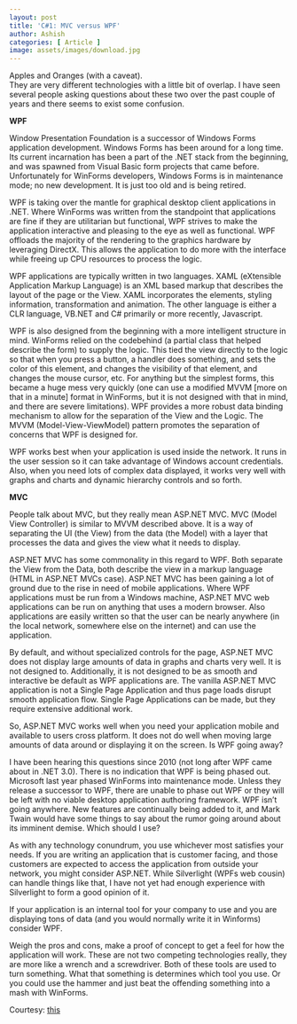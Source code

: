 ```yaml
---
layout: post
title: 'C#1: MVC versus WPF'
author: Ashish
categories: [ Article ]
image: assets/images/download.jpg
---
```

 
Apples and Oranges (with a caveat). <br/>They are very different technologies with a little bit of overlap. I have seen several people asking questions about these two over the past couple of years and there seems to exist some confusion.

<b>WPF</b>

Window Presentation Foundation is a successor of Windows Forms application development. Windows Forms has been around for a long time. Its current incarnation has been a part of the .NET stack from the beginning, and was spawned from Visual Basic form projects that came before. Unfortunately for WinForms developers, Windows Forms is in maintenance mode; no new development. It is just too old and is being retired.

WPF is taking over the mantle for graphical desktop client applications in .NET. Where WinForms was written from the standpoint that applications are fine if they are utilitarian but functional, WPF strives to make the application interactive and pleasing to the eye as well as functional. WPF offloads the majority of the rendering to the graphics hardware by leveraging DirectX. This allows the application to do more with the interface while freeing up CPU resources to process the logic.

WPF applications are typically written in two languages. XAML (eXtensible Application Markup Language) is an XML based markup that describes the layout of the page or the View. XAML incorporates the elements, styling information, transformation and animation. The other language is either a CLR language, VB.NET and C# primarily or more recently, Javascript.

WPF is also designed from the beginning with a more intelligent structure in mind. WinForms relied on the codebehind (a partial class that helped describe the form) to supply the logic. This tied the view directly to the logic so that when you press a button, a handler does something, and sets the color of this element, and changes the visibility of that element, and changes the mouse cursor, etc. For anything but the simplest forms, this became a huge mess very quickly (one can use a modified MVVM [more on that in a minute] format in WinForms, but it is not designed with that in mind, and there are severe limitations). WPF provides a more robust data binding mechanism to allow for the separation of the View and the Logic. The MVVM (Model-View-ViewModel) pattern promotes the separation of concerns that WPF is designed for.

WPF works best when your application is used inside the network. It runs in the user session so it can take advantage of Windows account credentials. Also, when you need lots of complex data displayed, it works very well with graphs and charts and dynamic hierarchy controls and so forth.

<b>MVC</b>

People talk about MVC, but they really mean ASP.NET MVC. MVC (Model View Controller) is similar to MVVM described above. It is a way of separating the UI (the View) from the data (the Model) with a layer that processes the data and gives the view what it needs to display.

ASP.NET MVC has some commonality in this regard to WPF. Both separate the View from the Data, both describe the view in a markup language (HTML in ASP.NET MVCs case). ASP.NET MVC has been gaining a lot of ground due to the rise in need of mobile applications. Where WPF applications must be run from a Windows machine, ASP.NET MVC web applications can be run on anything that uses a modern browser. Also applications are easily written so that the user can be nearly anywhere (in the local network, somewhere else on the internet) and can use the application.

By default, and without specialized controls for the page, ASP.NET MVC does not display large amounts of data in graphs and charts very well. It is not designed to. Additionally, it is not designed to be as smooth and interactive be default as WPF applications are. The vanilla ASP.NET MVC application is not a Single Page Application and thus page loads disrupt smooth application flow. Single Page Applications can be made, but they require extensive additional work.

So, ASP.NET MVC works well when you need your application mobile and available to users cross platform. It does not do well when moving large amounts of data around or displaying it on the screen.
Is WPF going away?

I have been hearing this questions since 2010 (not long after WPF came about in .NET 3.0). There is no indication that WPF is being phased out. Microsoft last year phased WinForms into maintenance mode. Unless they release a successor to WPF, there are unable to phase out WPF or they will be left with no viable desktop application authoring framework. WPF isn’t going anywhere. New features are continually being added to it, and Mark Twain would have some things to say about the rumor going around about its imminent demise.
Which should I use?

As with any technology conundrum, you use whichever most satisfies your needs. If you are writing an application that is customer facing, and those customers are expected to access the application from outside your network, you might consider ASP.NET. While Silverlight (WPFs web cousin) can handle things like that, I have not yet had enough experience with Silverlight to form a good opinion of it.

If your application is an internal tool for your company to use and you are displaying tons of data (and you would normally write it in Winforms) consider WPF.

Weigh the pros and cons, make a proof of concept to get a feel for how the application will work. These are not two competing technologies really, they are more like a wrench and a screwdriver. Both of these tools are used to turn something. What that something is determines which tool you use. Or you could use the hammer and just beat the offending something into a mash with WinForms.

Courtesy: <a href="https://www.linkedin.com/pulse/wpf-vs-mvc-rivalry-wasnt-cory-blissitte?src=aff-lilpar&veh=aff_src.aff-lilpar_c.partners_pkw.10078_plc.Skimbit%20Ltd._pcrid.449670_learning&trk=aff_src.aff-lilpar_c.partners_pkw.10078_plc.Skimbit%20Ltd._pcrid.449670_learning&clickid=wxP1R3QtZxyJRRewUx0Mo3Q2UklXZVSU73QUzY0&irgwc=1">this</a>
